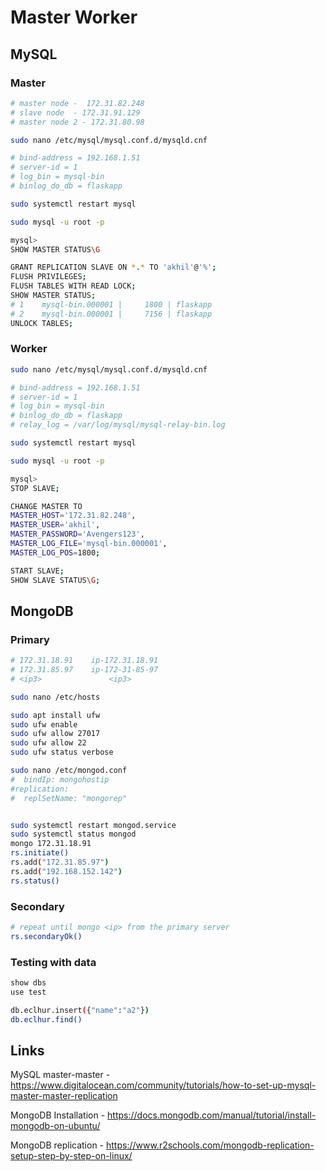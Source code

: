 # Master Worker

## MySQL

### Master

```bash
# master node -  172.31.82.248
# slave node  - 172.31.91.129
# master node 2 - 172.31.80.98

sudo nano /etc/mysql/mysql.conf.d/mysqld.cnf

# bind-address = 192.168.1.51
# server-id = 1
# log_bin = mysql-bin
# binlog_do_db = flaskapp

sudo systemctl restart mysql

sudo mysql -u root -p

mysql> 
SHOW MASTER STATUS\G

GRANT REPLICATION SLAVE ON *.* TO 'akhil'@'%';
FLUSH PRIVILEGES;
FLUSH TABLES WITH READ LOCK;
SHOW MASTER STATUS;
# 1    mysql-bin.000001 |     1800 | flaskapp 
# 2    mysql-bin.000001 |     7156 | flaskapp
UNLOCK TABLES;
```

### Worker

```bash
sudo nano /etc/mysql/mysql.conf.d/mysqld.cnf

# bind-address = 192.168.1.51
# server-id = 1
# log_bin = mysql-bin
# binlog_do_db = flaskapp
# relay_log = /var/log/mysql/mysql-relay-bin.log

sudo systemctl restart mysql

sudo mysql -u root -p

mysql> 
STOP SLAVE;

CHANGE MASTER TO
MASTER_HOST='172.31.82.248',
MASTER_USER='akhil',
MASTER_PASSWORD='Avengers123',
MASTER_LOG_FILE='mysql-bin.000001',
MASTER_LOG_POS=1800;

START SLAVE;
SHOW SLAVE STATUS\G;
```

## MongoDB

### Primary

```bash
# 172.31.18.91    ip-172.31.18.91
# 172.31.85.97    ip-172-31-85-97
# <ip3>               <ip3>

sudo nano /etc/hosts

sudo apt install ufw
sudo ufw enable
sudo ufw allow 27017
sudo ufw allow 22
sudo ufw status verbose

sudo nano /etc/mongod.conf
#  bindIp: mongohostip
#replication:
#  replSetName: "mongorep"


sudo systemctl restart mongod.service
sudo systemctl status mongod
mongo 172.31.18.91 
rs.initiate()
rs.add("172.31.85.97")
rs.add("192.168.152.142")
rs.status()

```

### Secondary

```bash
# repeat until mongo <ip> from the primary server
rs.secondaryOk()
```

### Testing with data

```bash
show dbs
use test

db.eclhur.insert({"name":"a2"})
db.eclhur.find()
```

## Links

MySQL master-master - <https://www.digitalocean.com/community/tutorials/how-to-set-up-mysql-master-master-replication>

MongoDB Installation - <https://docs.mongodb.com/manual/tutorial/install-mongodb-on-ubuntu/>

MongoDB replication - <https://www.r2schools.com/mongodb-replication-setup-step-by-step-on-linux/>
